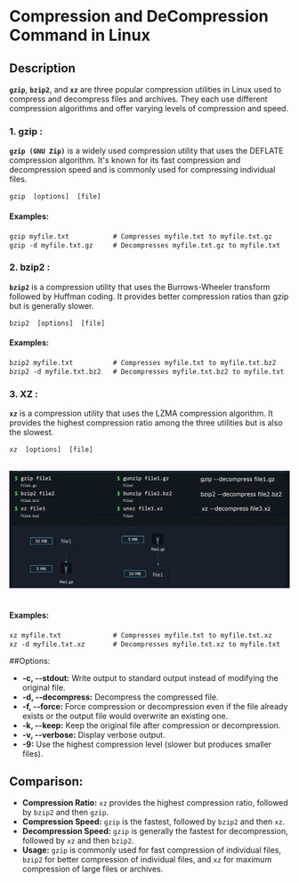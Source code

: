 # Compression and DeCompression Command in Linux

## Description

**`gzip`**, **`bzip2`**, and **`xz`** are three popular compression utilities in Linux used to compress and decompress files and archives. They each use different compression algorithms and offer varying levels of compression and speed.

### 1. gzip :
**`gzip (GNU Zip)`** is a widely used compression utility that uses the DEFLATE compression algorithm. It's known for its fast compression and decompression speed and is commonly used for compressing individual files.
```
gzip  [options]  [file]
```
#### Examples:
```
gzip myfile.txt           # Compresses myfile.txt to myfile.txt.gz
gzip -d myfile.txt.gz     # Decompresses myfile.txt.gz to myfile.txt
```
### 2. bzip2 :
**`bzip2`** is a compression utility that uses the Burrows-Wheeler transform followed by Huffman coding. It provides better compression ratios than gzip but is generally slower.
```
bzip2  [options]  [file]
```
#### Examples:
```
bzip2 myfile.txt          # Compresses myfile.txt to myfile.txt.bz2
bzip2 -d myfile.txt.bz2   # Decompresses myfile.txt.bz2 to myfile.txt
```
### 3. XZ :
**`xz`** is a compression utility that uses the LZMA compression algorithm. It provides the highest compression ratio among the three utilities but is also the slowest.
```
xz  [options]  [file]
```
<br><img src="https://github.com/Harsh971/Learning-Linux/blob/main/Storage%20Management/gzip%20bzip2%20xz%20Commands/image1.png"><br><br>
#### Examples:
```
xz myfile.txt             # Compresses myfile.txt to myfile.txt.xz
xz -d myfile.txt.xz       # Decompresses myfile.txt.xz to myfile.txt
```

##Options:
- **-c, --stdout:** Write output to standard output instead of modifying the original file.
- **-d, --decompress:** Decompress the compressed file.
- **-f, --force:** Force compression or decompression even if the file already exists or the output file would overwrite an existing one.
- **-k, --keep:** Keep the original file after compression or decompression.
- **-v, --verbose:** Display verbose output.
- **-9:** Use the highest compression level (slower but produces smaller files).

## Comparison:
- **Compression Ratio:** `xz` provides the highest compression ratio, followed by `bzip2` and then `gzip`.
- **Compression Speed:** `gzip` is the fastest, followed by `bzip2` and then `xz`.
- **Decompression Speed:** `gzip` is generally the fastest for decompression, followed by `xz` and then `bzip2`.
- **Usage:** `gzip` is commonly used for fast compression of individual files, `bzip2` for better compression of individual files, and `xz` for maximum compression of large files or archives.